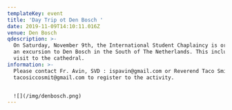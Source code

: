 ```yaml
---
templateKey: event
title: 'Day Trip ot Den Bosch '
date: 2019-11-09T14:10:11.016Z
venue: Den Bosch
qdescription: >-
  On Saturday, November 9th, the International Student Chaplaincy is organizing
  an excursion to Den Bosch in the South of The Netherlands. This includes a
  visit to the cathedral.
information: >-
  Please contact Fr. Avin, SVD : ispavin@gmail.com or Reverend Taco Smit
  tacosiccosmit@gmail.com to register to the activity.


  ![](/img/denbosch.png)
---
```


